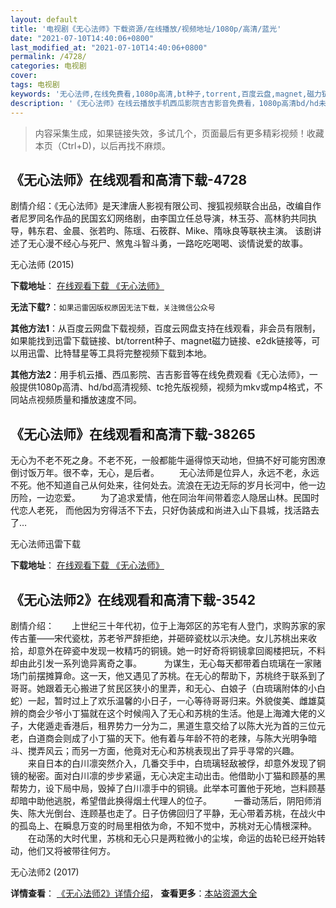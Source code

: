 ```yaml
---
layout: default
title: '电视剧《无心法师》下载资源/在线播放/视频地址/1080p/高清/蓝光'
date: "2021-07-10T14:40:06+0800"
last_modified_at: "2021-07-10T14:40:06+0800"
permalink: /4728/
categories: 电视剧
cover:
tags: 电视剧
keywords: '无心法师,在线免费看,1080p高清,bt种子,torrent,百度云盘,magnet,磁力链,迅雷下载资源'
description: '《无心法师》在线云播放手机西瓜影院吉吉影音免费看，1080p高清bd/hd未删减完整版和tc抢先枪版，mkv/mp4格式，附带bt/torrent种子、magnet/磁力链、百度云盘、网盘资源迅雷下载链接'
---
```


>内容采集生成，如果链接失效，多试几个，页面最后有更多精彩视频！收藏本页（Ctrl+D)，以后再找不麻烦。


## 《无心法师》在线观看和高清下载-4728

剧情介绍：《无心法师》是天津唐人影视有限公司、搜狐视频联合出品，改编自作者尼罗同名作品的民国玄幻网络剧，由李国立任总导演，林玉芬、高林豹共同执导，韩东君、金晨、张若昀、陈瑶、石筱群、Mike、隋咏良等联袂主演。 该剧讲述了无心漫不经心与死尸、煞鬼斗智斗勇，一路吃吃喝喝、谈情说爱的故事。


无心法师 (2015)

**下载地址**： [在线观看下载 《无心法师》](https://www.btbtdy.me/btdy/dy1197.html) 


**无法下载?**：`如果迅雷因版权原因无法下载，关注微信公众号 `

**其他方法1**：从百度云网盘下载视频，百度云网盘支持在线观看，非会员有限制，如果能找到迅雷下载链接、bt/torrent种子、magnet磁力链接、e2dk链接等，可以用迅雷、比特彗星等工具将完整视频下载到本地。

**其他方法2**：用手机云播、西瓜影院、吉吉影音等在线免费观看《无心法师》，一般提供1080p高清、hd/bd高清视频、tc抢先版视频，视频为mkv或mp4格式，不同站点视频质量和播放速度不同。


## 《无心法师》在线观看和高清下载-38265

无心为不老不死之身。不老不死，一般都能牛逼得惊天动地，但搞不好可能穷困潦倒讨饭万年。很不幸，无心，是后者。 　　无心法师是位异人，永远不老，永远不死。他不知道自己从何处来，往何处去。流浪在无边无际的岁月长河中，他一边历险，一边恋爱。 　　为了追求爱情，他在同治年间带着恋人隐居山林。民国时代恋人老死， 而他因为穷得活不下去，只好伪装成和尚进入山下县城，找活路去了…


无心法师迅雷下载

**下载地址**： [在线观看下载 《无心法师》](https://www.993dy.com//vod-detail-id-13257.html) 


## 《无心法师2》在线观看和高清下载-3542

剧情介绍：　　上世纪三十年代初，位于上海郊区的苏宅有人登门，求购苏家的家传古董——宋代瓷枕，苏老爷严辞拒绝，并砸碎瓷枕以示决绝。女儿苏桃出来收拾，却意外在碎瓷中发现一枚精巧的铜镜。她一时好奇将铜镜拿回阁楼把玩，不料却由此引发一系列诡异离奇之事。  　　为谋生，无心每天都带着白琉璃在一家赌场门前摆摊算命。这一天，他又遇见了苏桃。在无心的帮助下，苏桃终于联系到了哥哥。她跟着无心搬进了贫民区狭小的里弄，和无心、白娘子（白琉璃附体的小白蛇）一起，暂时过上了欢乐温馨的小日子，一心等待哥哥归来。外貌俊美、雌雄莫辨的商会少爷小丁猫就在这个时候闯入了无心和苏桃的生活。他是上海滩大佬的义子，大佬遁走香港后，租界势力一分为二，黑道生意交给了以陈大光为首的三位元老，白道商会则成了小丁猫的天下。他有着与年龄不符的老辣，与陈大光明争暗斗、搅弄风云；而另一方面，他竟对无心和苏桃表现出了异乎寻常的兴趣。  　　来自日本的白川凛突然介入，几番交手中，白琉璃轻敌被俘，却意外发现了铜镜的秘密。面对白川凛的步步紧逼，无心决定主动出击。他借助小丁猫和顾基的黑帮势力，设下局中局，毁掉了白川凛手中的铜镜。此举本可置他于死地，岂料顾基却暗中助他逃脱，希望借此换得烟土代理人的位子。  　　一番动荡后，阴阳师消失、陈大光倒台、连顾基也走了。日子仿佛回归了平静，无心带着苏桃，在战火中的孤岛上、在瞬息万变的时局里相依为命，不知不觉中，苏桃对无心情根深种。  　　在动荡的大时代里，苏桃和无心只是两粒微小的尘埃，命运的齿轮已经开始转动，他们又将被带往何方。


无心法师2 (2017)

**详情查看**： [《无心法师2》详情介绍](/movie/3542/)， **查看更多**：[本站资源大全](/movie/t/all/)

